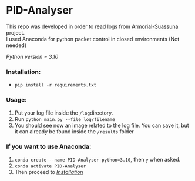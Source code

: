 # PID-Analyser

This repo was developed in order to read logs from [Armorial-Suassuna](https://github.com/MaracatronicsRobotics/Armorial-Suassuna/tree/pid) project.
<br>I used Anaconda for python packet control in closed environments (Not needed)

*Python version = 3.10*

### <a name="Installation"></a> Installation:

- `pip install -r requirements.txt`

### Usage:

1. Put your log file inside the `/log`directory.
2. Run `python main.py --file log/filename`
3. You should see now an image related to the log file. You can save it, but it can already be found inside the `/results` folder 

### If you want to use Anaconda:

1. `conda create --name PID-Analyser python=3.10`, then `y` when asked.
2. `conda activate PID-Analyser`
3. Then proceed to *[Installation](#Installation)*
